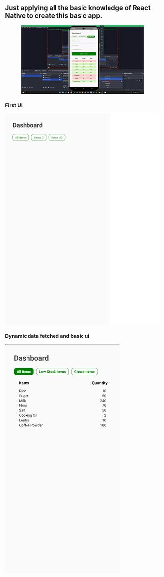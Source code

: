 ## Just applying all the basic knowledge of React Native to create this basic app.

<div align="center">
  <img 
    src="./Progress-images/demo.gif" 
    alt="React Native App Demo"
    style="max-width: 100%; height: auto;"
  />
</div>

### First UI
![Firstscreen](/Progress-images/first-protype.png)

### Dynamic data fetched and basic ui
![Firstscreen](/Progress-images/progress2.png)